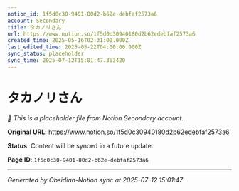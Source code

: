 ```yaml
---
notion_id: 1f5d0c30-9401-80d2-b62e-debfaf2573a6
account: Secondary
title: タカノリさん
url: https://www.notion.so/1f5d0c30940180d2b62edebfaf2573a6
created_time: 2025-05-16T02:31:00.000Z
last_edited_time: 2025-05-22T04:00:00.000Z
sync_status: placeholder
sync_time: 2025-07-12T15:01:47.363420
---
```


# タカノリさん

*🔄 This is a placeholder file from Notion Secondary account.*

**Original URL**: https://www.notion.so/1f5d0c30940180d2b62edebfaf2573a6

**Status**: Content will be synced in a future update.

**Page ID**: `1f5d0c30-9401-80d2-b62e-debfaf2573a6`

---

*Generated by Obsidian-Notion sync at 2025-07-12 15:01:47*
